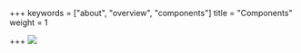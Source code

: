 +++
keywords = ["about", "overview", "components"]
title = "Components"
weight = 1

+++
![](/uploads/metapsy-flow.png)